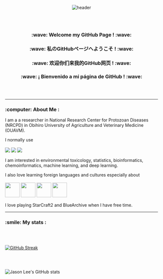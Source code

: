 <div align="center">
  
  ![header](https://capsule-render.vercel.app/api?type=cylinder&color=000000&height=150&section=header&text=Jason%20Lee's%20GitHub&fontColor=ffffff&fontSize=70&animation=fadeIn&fontAlignY=55)

   <br/>
   <br/>
  
  <h3>  :wave: Welcome my GitHub Page ! :wave: </h3> 
  <h3>  :wave: 私のGitHubページへようこそ ! :wave: </h3> 
  <h3>  :wave: 欢迎你们来我的GitHub网页 ! :wave: </h3> 
  <h3>  :wave: ¡ Bienvenido a mi página de GitHub ! :wave: </h3> 

   <br/>
   <br/>

  </div>


---

<h3> :computer: About Me : </h3> 

I am a a researcher in National Research Center for Protozoan Diseases (NRCPD) in Obihiro University of Agriculture and Veterinary Medicine (OUAVM).

I normally use 
<br/>
<br/>
  <img src="https://img.shields.io/badge/R-276DC3?style=for-the-badge&logo=R&logoColor=white">
  <img src="https://img.shields.io/badge/Python-3776AB?style=for-the-badge&logo=Python&logoColor=white">
  <img src="https://img.shields.io/badge/Linux-FCC624?style=for-the-badge&logo=Linux&logoColor=black">

I am interested in environmental toxicology, statistics, bioinformatics, chemoinformatics, machine learning, and deep learning. 

I also love learning foreign languages and cultures especially about
<br/>
<br/>
  <img src="https://hatscripts.github.io/circle-flags/flags/us.svg" width="48">
  <img src="https://hatscripts.github.io/circle-flags/flags/jp.svg" width="48">
  <img src="https://hatscripts.github.io/circle-flags/flags/cn.svg" width="48">
  <img src="https://hatscripts.github.io/circle-flags/flags/es.svg" width="48">

I love playing StarCraft2 and BlueArchive when I have free time.

---

<h3> :smile: My stats : </h3> 

<br/>
<br/>

[![GitHub Streak](http://github-readme-streak-stats.herokuapp.com?user=JaeS-Lee&theme=dark&background=000000)](https://git.io/streak-stats)

<br/>
<br/>

![Jason Lee's GitHub stats](https://github-readme-stats.vercel.app/api?username=JaeS-Lee&show_icons=true&theme=transparent)

